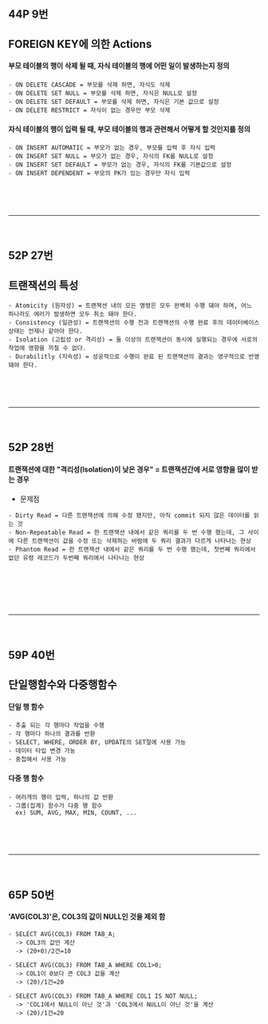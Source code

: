 ## 44P 9번 

## FOREIGN KEY에 의한 Actions

#### 부모 테이블의 행이 삭제 될 때, 자식 테이블의 행에 어떤 일이 발생하는지 정의
```
- ON DELETE CASCADE = 부모를 삭제 하면, 자식도 삭제
- ON DELETE SET NULL = 부모를 삭제 하면, 자식은 NULL로 설정
- ON DELETE SET DEFAULT = 부모를 삭제 하면, 자식은 기본 값으로 설정
- ON DELETE RESTRICT = 자식이 없는 경우만 부모 삭제  
```

#### 자식 테이블의 행이 입력 될 때, 부모 테이블의 행과 관련해서 어떻게 할 것인지를 정의
```
- ON INSERT AUTOMATIC = 부모가 없는 경우, 부모를 입력 후 자식 입력
- ON INSERT SET NULL = 부모가 없는 경우, 자식의 FK를 NULL로 설정
- ON INSERT SET DEFAULT = 부모가 없는 경우, 자식의 FK를 기본값으로 설정
- ON INSERT DEPENDENT = 부모의 PK가 있는 경우만 자식 입력  
```
  　  
---  
---  
  　  
## 52P 27번

## 트랜잭션의 특성
```
- Atomicity (원자성) = 트랜잭션 내의 모든 명령은 모두 완벽히 수행 돼야 하며, 어느 하나라도 에러가 발생하면 모두 취소 돼야 한다.
- Consistency (일관성) = 트랜잭션의 수행 전과 트랜잭션의 수행 완료 후의 데이터베이스 상태는 언제나 같아야 한다.
- Isolation (고립성 or 격리성) = 둘 이상의 트랜잭션이 동시에 실행되는 경우에 서로의 작업에 영향을 끼칠 수 없다.
- Durabilitly (지속성) = 성공적으로 수행이 완료 된 트랜잭션의 결과는 영구적으로 반영 돼야 한다.  
```
  　  
---  
---  
  　  
## 52P 28번

#### 트랜잭션에 대한 "격리성(Isolation)이 낮은 경우" = 트랜잭션간에 서로 영향을 많이 받는 경우

- 문제점
```
- Dirty Read = 다른 트랜잭션에 의해 수정 됐지만, 아직 commit 되지 않은 데이터를 읽는 것
- Non-Repeatable Read = 한 트랜잭션 내에서 같은 쿼리를 두 번 수행 했는데, 그 사이에 다른 트랜잭션이 값을 수정 또는 삭제하는 바람에 두 쿼리 결과가 다르게 나타나는 현상
- Phantom Read = 한 트랜잭션 내에서 같은 쿼리를 두 번 수행 했는데, 첫번째 쿼리에서 없던 유령 레코드가 두번째 쿼리에서 나타나는 현상  
```
　  
　  
---  
---  
  　  
## 59P 40번

## 단일행함수와 다중행함수

#### 단일 행 함수
```
- 추출 되는 각 행마다 작업을 수행
- 각 행마다 하나의 결과를 반환
- SELECT, WHERE, ORDER BY, UPDATE의 SET절에 사용 가능
- 데이터 타입 변경 가능
- 중첩해서 사용 가능
```

#### 다중 행 함수
```
- 여러개의 행이 입력, 하나의 값 반환
- 그룹(집계) 함수가 다중 행 함수  
  ex) SUM, AVG, MAX, MIN, COUNT, ...  
```
  　  
---  
---  
  　  
## 65P 50번

#### 'AVG(COL3)'은, COL3의 값이 NULL인 것을 제외 함

```
- SELECT AVG(COL3) FROM TAB_A;  
  -> COL3의 값만 계산  
  -> (20+0)/2건=10
```
```
- SELECT AVG(COL3) FROM TAB_A WHERE COL1>0;  
  -> COL1이 0보다 큰 COL3 값을 계산  
  -> (20)/1건=20
```
```
- SELECT AVG(COL3) FROM TAB_A WHERE COL1 IS NOT NULL;  
  -> 'COL1에서 NULL이 아닌 것'과 'COL3에서 NULL이 아닌 것'을 계산  
  -> (20)/1건=20
```
